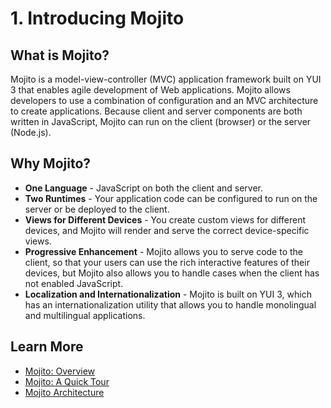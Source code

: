 # 1. Introducing Mojito #

## What is Mojito? ##

Mojito is a model-view-controller (MVC) application framework built on YUI 3 that 
enables agile development of Web applications. Mojito allows developers to use a 
combination of configuration and an MVC architecture to create applications. Because 
client and server components are both written in JavaScript, Mojito can run on the 
client (browser) or the server (Node.js).


## Why Mojito? ##


- **One Language** - JavaScript on both the client and server.
- __Two Runtimes__ - Your application code can be configured to run on the server or be 
  deployed to the client.
- __Views for Different Devices__ - You create custom views for different devices, and Mojito 
  will render and serve the correct device-specific views.
- __Progressive Enhancement__ - Mojito allows you to serve code to the client, so that your 
  users can use the rich interactive features of their devices, but Mojito also allows 
  you to handle cases when the client has not enabled JavaScript.
- __Localization and Internationalization__ - Mojito is built on YUI 3, which has an internationalization utility 
  that allows you to handle monolingual and multilingual applications. 

## Learn More ##

- [Mojito: Overview](http://developer.yahoo.com/cocktails/mojito/docs/intro/mojito_overview.html)
- [Mojito: A Quick Tour](http://developer.yahoo.com/cocktails/mojito/docs/intro/mojito_quicktour.html)
- [Mojito Architecture](http://developer.yahoo.com/cocktails/mojito/docs/intro/mojito_architecture.html)
